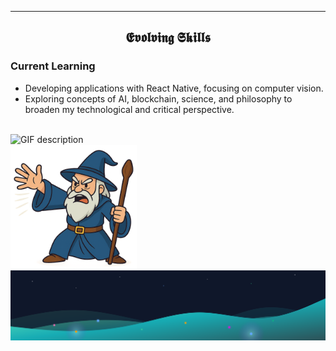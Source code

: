 
---

<!--Languages and Tools Section-->       
<h2 align="center">𝕰𝖛𝖔𝖑𝖛𝖎𝖓𝖌 𝕾𝖐𝖎𝖑𝖑𝖘</h2> 

<h3 align="left">Current Learning</h3>
<ul align="left">
  <li>Developing applications with React Native, focusing on computer vision.</li>
  <li>Exploring concepts of AI, blockchain, science, and philosophy to broaden my technological and critical perspective.</li>
</ul>
 <div>
<br />
<picture>
  <source media="(prefers-color-scheme: dark)" srcset="./Skills_Animation_Dark.gif">
  <source media="(prefers-color-scheme: light)" srcset="./Skills_Animation_White.gif">
  <img align="left" width="40%" alt="GIF description" src="./Skills_Animation_White.gif">
</picture>
<br />
 <div>
    <img align="left" width="40%" src="./mago.png">
  </div>
<br />
<br />
   
![](buttom.svg)
